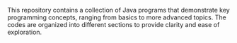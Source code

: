 This repository contains a collection of Java programs that demonstrate key programming concepts, ranging from basics to more advanced topics. The codes are organized into different sections to provide clarity and ease of exploration.
